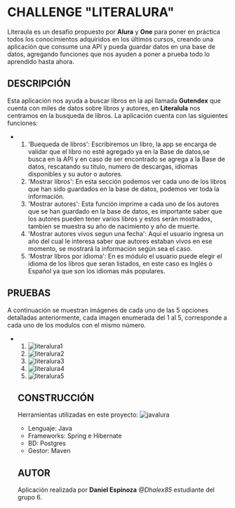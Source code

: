 # CHALLENGE "LITERALURA"
Literaula es un desafío propuesto por **Alura** y **One** para poner en práctica todos los conocimientos adquiridos en los últimos cursos, creando una aplicación que consume una API y pueda guardar datos en una base de datos, agregando funciones que nos ayuden a poner a prueba todo lo aprendido hasta ahora.

## DESCRIPCIÓN
Esta aplicación nos ayuda a buscar libros en la api llamada **Gutendex** que cuenta con miles de datos sobre libros y autores, en **Literalula** nos centramos en la busqueda de libros. La aplicación cuenta con las siguientes funciones:
* 1. 'Buequeda de libros':  Escribiremos un libro, la app se encarga de validar que el libro no esté agregado ya en la Base de datos,se busca en la API y en caso de ser encontrado se agrega a la Base de datos, rescatando su titulo, numero de descargas, idiomas disponibles y su autor o autores.
  2. 'Mostrar libros': En esta sección podemos ver cada uno de los libros que han sido guardados en la base de datos, podemos ver toda la información.
  3. 'Mostrar autores': Esta función imprime a cada uno de los autores que se han guardado en la base de datos, es importante saber que los autores pueden tener varios libros y estos serán mostrados, tambien se muestra su año de nacimiento y año de muerte.
  4. 'Mostrar autores vivos segun una fecha': Aqui el usuario ingresa un año del cual le interesa saber que autores estaban vivos en ese momento, se mostrará la información según sea el caso.
  5. 'Mostrar libros por idioma': En es módulo el usuario puede elegir el idioma de los libros que seran listados, en este caso es Inglés o Español ya que son los idiomas más populares.

## PRUEBAS
A continuación se muestran imágenes de cada uno de las 5 opciones detalladas anteriormente, cada imagen enumerada del 1 al 5, corresponde a cada uno de los modulos con el mismo número.

* 1. ![literalura1](https://github.com/Dhalex85/challengeLiteralura/assets/25412172/e70cb77e-96ff-4552-9388-1b2004b9a902)
  2. ![literalura2](https://github.com/Dhalex85/challengeLiteralura/assets/25412172/109d2e12-8e8b-42ab-9428-6195b2228081)
  3. ![literalura3](https://github.com/Dhalex85/challengeLiteralura/assets/25412172/fea478a4-d9cf-42da-b733-b7cca916cab8)
  4. ![literalura4](https://github.com/Dhalex85/challengeLiteralura/assets/25412172/e7ca78fb-78d4-45c3-b4d9-1f28ccd47990)
  5. ![literalura5](https://github.com/Dhalex85/challengeLiteralura/assets/25412172/c072ffe7-7ad3-4bfa-8fdc-23ec0a7c8d7d)

  ## CONSTRUCCIÓN
  Herramientas utilizadas en este proyecto:
  ![javalura](https://github.com/Dhalex85/challengeLiteralura/assets/25412172/509fc501-3ce0-4363-a4e3-3d236bb279b8)
  * Lenguaje: Java
  * Frameworks: Spring e Hibernate
  * BD: Postgres
  * Gestor: Maven
  


  ## AUTOR
  Aplicación realizada por **Daniel Espinoza** *@Dhalex85* estudiante del grupo 6.
  
  





